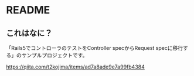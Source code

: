 # README

## これはなに？

「Rails5でコントローラのテストをController specからRequest specに移行する」のサンプルプロジェクトです。

https://qiita.com/t2kojima/items/ad7a8ade9e7a99fb4384
